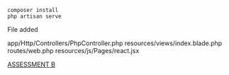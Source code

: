 
```
composer install
php artisan serve
```


File added

app/Http/Controllers/PhpController.php
resources/views/index.blade.php
routes/web.php
resources/js/Pages/react.jsx


[ASSESSMENT B](https://github.com/kazuyafaizad/react-cards-assessment/tree/master/assessmentB)
